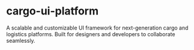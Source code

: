 # cargo-ui-platform
A scalable and customizable UI framework for next-generation cargo and logistics platforms. Built for designers and developers to collaborate seamlessly.
